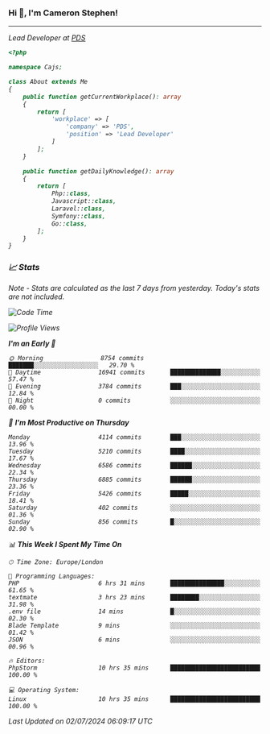### Hi 👋, I'm Cameron Stephen!
<hr>
<p><em>Lead Developer at <a href="https://prindatasolutions.co.uk">PDS</a></p>


```php
<?php

namespace Cajs;

class About extends Me
{
    public function getCurrentWorkplace(): array
    {
        return [
            'workplace' => [
                'company' => 'PDS',
                'position' => 'Lead Developer'
            ]
        ];
    }

    public function getDailyKnowledge(): array
    {
        return [
            Php::class,
            Javascript::class,
            Laravel::class,
            Symfony::class,
            Go::class,
        ];
    }
}
```

### 📈 Stats
<p><em>Note - Stats are calculated as the last 7 days from yesterday. Today's stats are not included.</em></p>


<!--START_SECTION:waka-->
![Code Time](http://img.shields.io/badge/Code%20Time-3%2C863%20hrs%2013%20mins-blue)

![Profile Views](http://img.shields.io/badge/Profile%20Views-0-blue)

**I'm an Early 🐤** 

```text
🌞 Morning                8754 commits        ███████░░░░░░░░░░░░░░░░░░   29.70 % 
🌆 Daytime                16941 commits       ██████████████░░░░░░░░░░░   57.47 % 
🌃 Evening                3784 commits        ███░░░░░░░░░░░░░░░░░░░░░░   12.84 % 
🌙 Night                  0 commits           ░░░░░░░░░░░░░░░░░░░░░░░░░   00.00 % 
```
📅 **I'm Most Productive on Thursday** 

```text
Monday                   4114 commits        ███░░░░░░░░░░░░░░░░░░░░░░   13.96 % 
Tuesday                  5210 commits        ████░░░░░░░░░░░░░░░░░░░░░   17.67 % 
Wednesday                6586 commits        ██████░░░░░░░░░░░░░░░░░░░   22.34 % 
Thursday                 6885 commits        ██████░░░░░░░░░░░░░░░░░░░   23.36 % 
Friday                   5426 commits        █████░░░░░░░░░░░░░░░░░░░░   18.41 % 
Saturday                 402 commits         ░░░░░░░░░░░░░░░░░░░░░░░░░   01.36 % 
Sunday                   856 commits         █░░░░░░░░░░░░░░░░░░░░░░░░   02.90 % 
```


📊 **This Week I Spent My Time On** 

```text
🕑︎ Time Zone: Europe/London

💬 Programming Languages: 
PHP                      6 hrs 31 mins       ███████████████░░░░░░░░░░   61.65 % 
textmate                 3 hrs 23 mins       ████████░░░░░░░░░░░░░░░░░   31.98 % 
.env file                14 mins             █░░░░░░░░░░░░░░░░░░░░░░░░   02.30 % 
Blade Template           9 mins              ░░░░░░░░░░░░░░░░░░░░░░░░░   01.42 % 
JSON                     6 mins              ░░░░░░░░░░░░░░░░░░░░░░░░░   00.96 % 

🔥 Editors: 
PhpStorm                 10 hrs 35 mins      █████████████████████████   100.00 % 

💻 Operating System: 
Linux                    10 hrs 35 mins      █████████████████████████   100.00 % 
```


 Last Updated on 02/07/2024 06:09:17 UTC
<!--END_SECTION:waka-->
